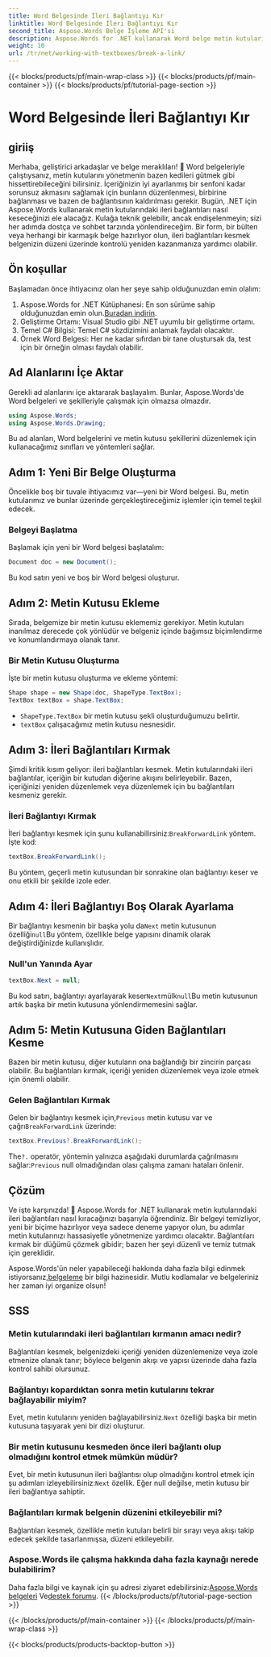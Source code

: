 ```yaml
---
title: Word Belgesinde İleri Bağlantıyı Kır
linktitle: Word Belgesinde İleri Bağlantıyı Kır
second_title: Aspose.Words Belge İşleme API'si
description: Aspose.Words for .NET kullanarak Word belge metin kutularındaki ileri bağlantıları nasıl keseceğinizi öğrenin. Daha sorunsuz bir belge yönetimi deneyimi için kılavuzumuzu izleyin.
weight: 10
url: /tr/net/working-with-textboxes/break-a-link/
---
```


{{< blocks/products/pf/main-wrap-class >}}
{{< blocks/products/pf/main-container >}}
{{< blocks/products/pf/tutorial-page-section >}}

# Word Belgesinde İleri Bağlantıyı Kır


## giriiş

Merhaba, geliştirici arkadaşlar ve belge meraklıları! 🌟 Word belgeleriyle çalıştıysanız, metin kutularını yönetmenin bazen kedileri gütmek gibi hissettirebileceğini bilirsiniz. İçeriğinizin iyi ayarlanmış bir senfoni kadar sorunsuz akmasını sağlamak için bunların düzenlenmesi, birbirine bağlanması ve bazen de bağlantısının kaldırılması gerekir. Bugün, .NET için Aspose.Words kullanarak metin kutularındaki ileri bağlantıları nasıl keseceğinizi ele alacağız. Kulağa teknik gelebilir, ancak endişelenmeyin; sizi her adımda dostça ve sohbet tarzında yönlendireceğim. Bir form, bir bülten veya herhangi bir karmaşık belge hazırlıyor olun, ileri bağlantıları kesmek belgenizin düzeni üzerinde kontrolü yeniden kazanmanıza yardımcı olabilir.

## Ön koşullar

Başlamadan önce ihtiyacınız olan her şeye sahip olduğunuzdan emin olalım:

1.  Aspose.Words for .NET Kütüphanesi: En son sürüme sahip olduğunuzdan emin olun.[Buradan indirin](https://releases.aspose.com/words/net/).
2. Geliştirme Ortamı: Visual Studio gibi .NET uyumlu bir geliştirme ortamı.
3. Temel C# Bilgisi: Temel C# sözdizimini anlamak faydalı olacaktır.
4. Örnek Word Belgesi: Her ne kadar sıfırdan bir tane oluştursak da, test için bir örneğin olması faydalı olabilir.

## Ad Alanlarını İçe Aktar

Gerekli ad alanlarını içe aktararak başlayalım. Bunlar, Aspose.Words'de Word belgeleri ve şekilleriyle çalışmak için olmazsa olmazdır.

```csharp
using Aspose.Words;
using Aspose.Words.Drawing;
```

Bu ad alanları, Word belgelerini ve metin kutusu şekillerini düzenlemek için kullanacağımız sınıfları ve yöntemleri sağlar.

## Adım 1: Yeni Bir Belge Oluşturma

Öncelikle boş bir tuvale ihtiyacımız var—yeni bir Word belgesi. Bu, metin kutularımız ve bunlar üzerinde gerçekleştireceğimiz işlemler için temel teşkil edecek.

### Belgeyi Başlatma

Başlamak için yeni bir Word belgesi başlatalım:

```csharp
Document doc = new Document();
```

Bu kod satırı yeni ve boş bir Word belgesi oluşturur.

## Adım 2: Metin Kutusu Ekleme

Sırada, belgemize bir metin kutusu eklememiz gerekiyor. Metin kutuları inanılmaz derecede çok yönlüdür ve belgeniz içinde bağımsız biçimlendirme ve konumlandırmaya olanak tanır.

### Bir Metin Kutusu Oluşturma

İşte bir metin kutusu oluşturma ve ekleme yöntemi:

```csharp
Shape shape = new Shape(doc, ShapeType.TextBox);
TextBox textBox = shape.TextBox;
```

- `ShapeType.TextBox` bir metin kutusu şekli oluşturduğumuzu belirtir.
- `textBox` çalışacağımız metin kutusu nesnesidir.

## Adım 3: İleri Bağlantıları Kırmak

Şimdi kritik kısım geliyor: ileri bağlantıları kesmek. Metin kutularındaki ileri bağlantılar, içeriğin bir kutudan diğerine akışını belirleyebilir. Bazen, içeriğinizi yeniden düzenlemek veya düzenlemek için bu bağlantıları kesmeniz gerekir.

### İleri Bağlantıyı Kırmak

 İleri bağlantıyı kesmek için şunu kullanabilirsiniz:`BreakForwardLink` yöntem. İşte kod:

```csharp
textBox.BreakForwardLink();
```

Bu yöntem, geçerli metin kutusundan bir sonrakine olan bağlantıyı keser ve onu etkili bir şekilde izole eder.

## Adım 4: İleri Bağlantıyı Boş Olarak Ayarlama

 Bir bağlantıyı kesmenin bir başka yolu da`Next` metin kutusunun özelliği`null`Bu yöntem, özellikle belge yapısını dinamik olarak değiştirdiğinizde kullanışlıdır.

### Null'un Yanında Ayar

```csharp
textBox.Next = null;
```

 Bu kod satırı, bağlantıyı ayarlayarak keser`Next`mülk`null`Bu metin kutusunun artık başka bir metin kutusuna yönlendirmemesini sağlar.

## Adım 5: Metin Kutusuna Giden Bağlantıları Kesme

Bazen bir metin kutusu, diğer kutuların ona bağlandığı bir zincirin parçası olabilir. Bu bağlantıları kırmak, içeriği yeniden düzenlemek veya izole etmek için önemli olabilir.

### Gelen Bağlantıları Kırmak

 Gelen bir bağlantıyı kesmek için,`Previous` metin kutusu var ve çağrı`BreakForwardLink` üzerinde:

```csharp
textBox.Previous?.BreakForwardLink();
```

 The`?.` operatör, yöntemin yalnızca aşağıdaki durumlarda çağrılmasını sağlar:`Previous` null olmadığından olası çalışma zamanı hataları önlenir.

## Çözüm

Ve işte karşınızda! 🎉 Aspose.Words for .NET kullanarak metin kutularındaki ileri bağlantıları nasıl kıracağınızı başarıyla öğrendiniz. Bir belgeyi temizliyor, yeni bir biçime hazırlıyor veya sadece deneme yapıyor olun, bu adımlar metin kutularınızı hassasiyetle yönetmenize yardımcı olacaktır. Bağlantıları kırmak bir düğümü çözmek gibidir; bazen her şeyi düzenli ve temiz tutmak için gereklidir. 

 Aspose.Words'ün neler yapabileceği hakkında daha fazla bilgi edinmek istiyorsanız,[belgeleme](https://reference.aspose.com/words/net/) bir bilgi hazinesidir. Mutlu kodlamalar ve belgeleriniz her zaman iyi organize olsun!

## SSS

### Metin kutularındaki ileri bağlantıları kırmanın amacı nedir?

Bağlantıları kesmek, belgenizdeki içeriği yeniden düzenlemenize veya izole etmenize olanak tanır; böylece belgenin akışı ve yapısı üzerinde daha fazla kontrol sahibi olursunuz.

### Bağlantıyı kopardıktan sonra metin kutularını tekrar bağlayabilir miyim?

 Evet, metin kutularını yeniden bağlayabilirsiniz.`Next` özelliği başka bir metin kutusuna taşıyarak yeni bir dizi oluşturur.

### Bir metin kutusunu kesmeden önce ileri bağlantı olup olmadığını kontrol etmek mümkün müdür?

 Evet, bir metin kutusunun ileri bağlantısı olup olmadığını kontrol etmek için şu adımları izleyebilirsiniz:`Next` özellik. Eğer null değilse, metin kutusu bir ileri bağlantıya sahiptir.

### Bağlantıları kırmak belgenin düzenini etkileyebilir mi?

Bağlantıları kesmek, özellikle metin kutuları belirli bir sırayı veya akışı takip edecek şekilde tasarlanmışsa, düzeni etkileyebilir.

### Aspose.Words ile çalışma hakkında daha fazla kaynağı nerede bulabilirim?

 Daha fazla bilgi ve kaynak için şu adresi ziyaret edebilirsiniz:[Aspose.Words belgeleri](https://reference.aspose.com/words/net/) Ve[destek forumu](https://forum.aspose.com/c/words/8).
{{< /blocks/products/pf/tutorial-page-section >}}

{{< /blocks/products/pf/main-container >}}
{{< /blocks/products/pf/main-wrap-class >}}

{{< blocks/products/products-backtop-button >}}
